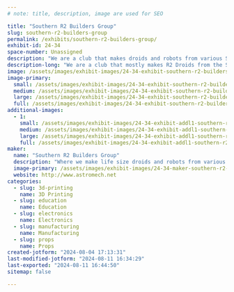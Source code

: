 ```yaml
---
# note: title, description, image are used for SEO

title: "Southern R2 Builders Group"
slug: southern-r2-builders-group
permalink: /exhibits/southern-r2-builders-group/
exhibit-id: 24-34
space-number: Unassigned
description: "We are a club that makes droids and robots from various Sci-Fi film franchises. "
description-long: "We are a club that mostly makes R2 Droids from the Star Wars film and TV shows as a hobby. We are located all over Florida. We also do charity events with the droids. "
image: /assets/images/exhibit-images/24-34-exhibit-southern-r2-builders-group-past-maker-faire-large.jpg
image-primary: 
  small: /assets/images/exhibit-images/24-34-exhibit-southern-r2-builders-group-past-maker-faire-small.jpg
  medium: /assets/images/exhibit-images/24-34-exhibit-southern-r2-builders-group-past-maker-faire-medium.jpg
  large: /assets/images/exhibit-images/24-34-exhibit-southern-r2-builders-group-past-maker-faire-large.jpg
  full: /assets/images/exhibit-images/24-34-exhibit-southern-r2-builders-group-past-maker-faire-full.jpg
additional-images: 
  - 1:
    small: /assets/images/exhibit-images/24-34-exhibit-addl1-southern-r2-builders-group-1-maker-faire-2021-sr2b-small.jpg
    medium: /assets/images/exhibit-images/24-34-exhibit-addl1-southern-r2-builders-group-1-maker-faire-2021-sr2b-medium.jpg
    large: /assets/images/exhibit-images/24-34-exhibit-addl1-southern-r2-builders-group-1-maker-faire-2021-sr2b-large.jpg
    full: /assets/images/exhibit-images/24-34-exhibit-addl1-southern-r2-builders-group-1-maker-faire-2021-sr2b-full.jpg
maker: 
  name: "Southern R2 Builders Group"
  description: "Where we make life size droids and robots from various Sci-Fi franchises. "
  image-primary: /assets/images/exhibit-images/24-34-maker-southern-r2-builders-group-r2-logo-medium.png
  website: http://www.astromech.net
categories: 
  - slug: 3d-printing
    name: 3D Printing
  - slug: education
    name: Education
  - slug: electronics
    name: Electronics
  - slug: manufacturing
    name: Manufacturing
  - slug: props
    name: Props
created-jotform: "2024-08-04 17:13:31"
last-modified-jotform: "2024-08-11 16:34:29"
last-exported: "2024-08-11 16:44:50"
sitemap: false

---
```

